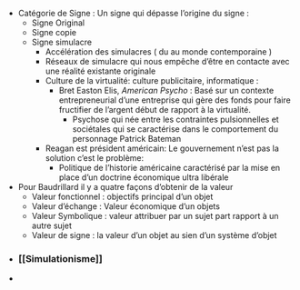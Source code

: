 - Catégorie de Signe : Un signe qui dépasse l’origine du signe :
	- Signe Original
	- Signe copie
	- Signe simulacre
		- Accélération des simulacres ( du au monde contemporaine )
		- Réseaux de simulacre qui nous empêche d’être en contacte avec une réalité existante originale
		- Culture de la virtualité: culture publicitaire, informatique :
			- Bret Easton Elis, *American Psycho* : Basé sur un contexte entrepreneurial d’une entreprise qui gère des fonds pour faire fructifier de l’argent début de rapport à la virtualité.
				- Psychose qui née entre les contraintes pulsionnelles et sociétales qui se caractérise dans le comportement du personnage Patrick Bateman
		- Reagan est président américain: Le gouvernement n’est pas la solution c’est le problème:
			- Politique de l’historie américaine caractérisé par la mise en place d’un doctrine économique ultra libérale
- Pour Baudrillard il y a quatre façons d’obtenir de la valeur
	- Valeur fonctionnel : objectifs principal d’un objet
	- Valeur d’échange : Valeur économique d’un objets
	- Valeur Symbolique : valeur attribuer par un sujet part rapport à un autre sujet
	- Valeur de signe : la valeur d’un objet au sien d’un système d’objet
- ### [[Simulationisme]]
-